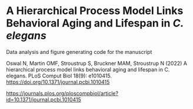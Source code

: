 # A Hierarchical Process Model Links Behavioral Aging and Lifespan in *C. elegans*

Data analysis and figure generating code for the manuscript

Oswal N, Martin OMF, Stroustrup S, Bruckner MAM, Stroustrup N (2022) A hierarchical process model links behavioral aging and lifespan in C. elegans. PLoS Comput Biol 18(9): e1010415. https://doi.org/10.1371/journal.pcbi.1010415

https://journals.plos.org/ploscompbiol/article?id=10.1371/journal.pcbi.1010415
